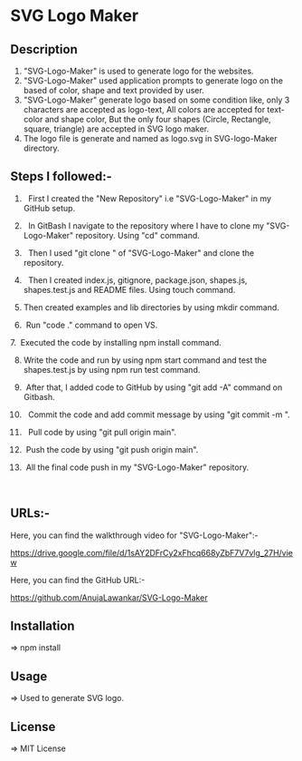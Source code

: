 # SVG Logo Maker

## Description
     
     
1. "SVG-Logo-Maker" is used to generate logo for the websites.
2.  "SVG-Logo-Maker" used application prompts  to generate logo on the based of color, shape and text provided by user.
3.  "SVG-Logo-Maker" generate logo based on some condition like, only  3 characters are accepted as logo-text, All colors are accepted for text-color and shape color, But the only four shapes (Circle, Rectangle, square, triangle) are accepted in SVG logo maker.
4.  The logo file is generate and named as logo.svg in SVG-logo-Maker directory.

## Steps I followed:-

1.   First I created the "New Repository" i.e "SVG-Logo-Maker" in my GitHub setup.

2.   In GitBash I navigate to the repository where I have to clone my "SVG-Logo-Maker" repository. Using "cd" command.

3.   Then I used "git clone <ssh key>" of "SVG-Logo-Maker" and clone the repository.
  
4.   Then I created index.js, gitignore, package.json, shapes.js, shapes.test.js and README files. Using touch command.

5. Then created examples and lib directories by using mkdir command.

6.  Run "code ." command to open VS.

7.  Executed the code by installing npm install command.

8.  Write the code and run by using npm start command and test the shapes.test.js by using npm run test command.

9.  After that, I added code to GitHub by using "git add -A" command on Gitbash. 
 
10.   Commit the code and add commit message by using "git commit -m <message>".

11.   Pull code by using "git pull origin main".

12.  Push the code by using "git push origin main".

13.  All the final code push in my "SVG-Logo-Maker" repository.


 

## URLs:-
Here, you can find the walkthrough video for "SVG-Logo-Maker":- 

https://drive.google.com/file/d/1sAY2DFrCy2xFhcq668yZbF7V7vlg_27H/view



Here, you can find the GitHub URL:-

https://github.com/AnujaLawankar/SVG-Logo-Maker





## Installation

=> npm install


## Usage

=> Used to generate SVG logo. 


## License

 => MIT  License



